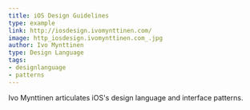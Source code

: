 ```yaml
---
title: iOS Design Guidelines
type: example
link: http://iosdesign.ivomynttinen.com/
image: http_iosdesign.ivomynttinen.com_.jpg
author: Ivo Mynttinen
type: Design Language
tags:
- designlanguage
- patterns
---
```


Ivo Mynttinen articulates iOS's design language and interface patterns.
